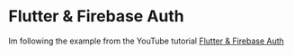 # Flutter & Firebase Auth

Im following the example from the YouTube tutorial [Flutter & Firebase Auth](https://www.youtube.com/watch?v=u_Lyx8KJWpg&t=314s)
